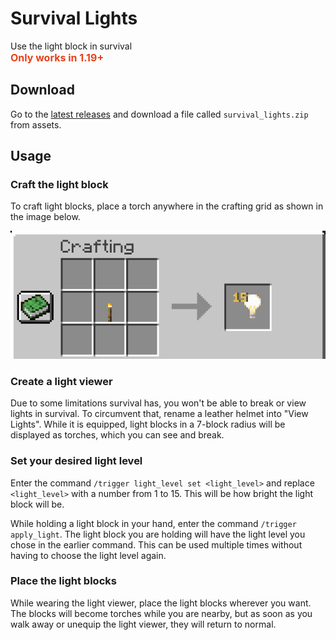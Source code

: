 # Survival Lights
Use the light block in survival
<br>
<span style="color: #e84118; font-size: medium"><b>Only works in 1.19+</b></span>

## Download
Go to the [latest releases](https://github.com/qasterr/survival-lights/releases/latest) and download a file called `survival_lights.zip` from assets.

## Usage
### Craft the light block
To craft light blocks, place a torch anywhere in the crafting grid as shown in the image below.

![A torch in a crafting grid becomes one light block](/public/crafting_recipe.png)

### Create a light viewer
Due to some limitations survival has, you won't be able to break or view lights in survival.
To circumvent that, rename a leather helmet into "View Lights".
While it is equipped, light blocks in a 7-block radius will be displayed as torches, which you can see and break.

### Set your desired light level
Enter the command `/trigger light_level set <light_level>` and replace `<light_level>` with a number from 1 to 15. This will be how bright the light block will be.

While holding a light block in your hand, enter the command `/trigger apply_light`. The light block you are holding will have the light level you chose in the earlier command. This can be used multiple times without having to choose the light level again.

### Place the light blocks
While wearing the light viewer, place the light blocks wherever you want. The blocks will become torches while you are nearby, but as soon as you walk away or unequip the light viewer, they will return to normal.